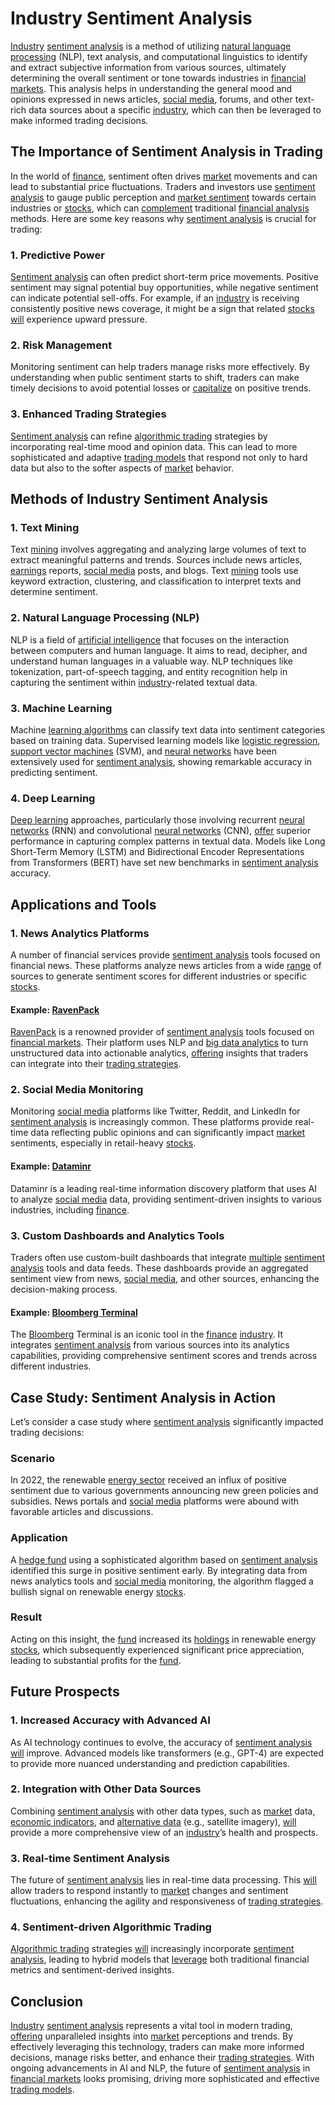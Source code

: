 # Industry Sentiment Analysis

[Industry](../i/industry.md) [sentiment analysis](../s/sentiment_analysis.md) is a method of utilizing [natural language processing](../n/natural_language_processing_(nlp)_in_trading.md) (NLP), text analysis, and computational linguistics to identify and extract subjective information from various sources, ultimately determining the overall sentiment or tone towards industries in [financial markets](../f/financial_market.md). This analysis helps in understanding the general mood and opinions expressed in news articles, [social media](../s/social_media.md), forums, and other text-rich data sources about a specific [industry](../i/industry.md), which can then be leveraged to make informed trading decisions. 

## The Importance of Sentiment Analysis in Trading

In the world of [finance](../f/finance.md), sentiment often drives [market](../m/market.md) movements and can lead to substantial price fluctuations. Traders and investors use [sentiment analysis](../s/sentiment_analysis.md) to gauge public perception and [market sentiment](../m/market_sentiment.md) towards certain industries or [stocks](../s/stock.md), which can [complement](../c/complement.md) traditional [financial analysis](../f/financial_analysis.md) methods. Here are some key reasons why [sentiment analysis](../s/sentiment_analysis.md) is crucial for trading:

### 1. **Predictive Power**
[Sentiment analysis](../s/sentiment_analysis.md) can often predict short-term price movements. Positive sentiment may signal potential buy opportunities, while negative sentiment can indicate potential sell-offs. For example, if an [industry](../i/industry.md) is receiving consistently positive news coverage, it might be a sign that related [stocks](../s/stock.md) [will](../w/will.md) experience upward pressure.

### 2. **Risk Management**
Monitoring sentiment can help traders manage risks more effectively. By understanding when public sentiment starts to shift, traders can make timely decisions to avoid potential losses or [capitalize](../c/capitalize.md) on positive trends.

### 3. **Enhanced Trading Strategies**
[Sentiment analysis](../s/sentiment_analysis.md) can refine [algorithmic trading](../a/algorithmic_trading.md) strategies by incorporating real-time mood and opinion data. This can lead to more sophisticated and adaptive [trading models](../t/trading_models.md) that respond not only to hard data but also to the softer aspects of [market](../m/market.md) behavior.

## Methods of Industry Sentiment Analysis

### 1. **Text Mining**
Text [mining](../m/mining.md) involves aggregating and analyzing large volumes of text to extract meaningful patterns and trends. Sources include news articles, [earnings](../e/earnings.md) reports, [social media](../s/social_media.md) posts, and blogs. Text [mining](../m/mining.md) tools use keyword extraction, clustering, and classification to interpret texts and determine sentiment.

### 2. **Natural Language Processing (NLP)**
NLP is a field of [artificial intelligence](../a/artificial_intelligence_in_trading.md) that focuses on the interaction between computers and human language. It aims to read, decipher, and understand human languages in a valuable way. NLP techniques like tokenization, part-of-speech tagging, and entity recognition help in capturing the sentiment within [industry](../i/industry.md)-related textual data.

### 3. **Machine Learning**
Machine [learning algorithms](../l/learning_algorithms_in_trading.md) can classify text data into sentiment categories based on training data. Supervised learning models like [logistic regression](../l/logistic_regression_in_trading.md), [support vector machines](../s/support_vector_machines_in_trading.md) (SVM), and [neural networks](../n/neural_networks_in_trading.md) have been extensively used for [sentiment analysis](../s/sentiment_analysis.md), showing remarkable accuracy in predicting sentiment.

### 4. **Deep Learning**
[Deep learning](../d/deep_learning.md) approaches, particularly those involving recurrent [neural networks](../n/neural_networks_in_trading.md) (RNN) and convolutional [neural networks](../n/neural_networks_in_trading.md) (CNN), [offer](../o/offer.md) superior performance in capturing complex patterns in textual data. Models like Long Short-Term Memory (LSTM) and Bidirectional Encoder Representations from Transformers (BERT) have set new benchmarks in [sentiment analysis](../s/sentiment_analysis.md) accuracy.

## Applications and Tools

### 1. **News Analytics Platforms**
A number of financial services provide [sentiment analysis](../s/sentiment_analysis.md) tools focused on financial news. These platforms analyze news articles from a wide [range](../r/range.md) of sources to generate sentiment scores for different industries or specific [stocks](../s/stock.md). 

#### Example: [RavenPack](https://www.ravenpack.com/)
[RavenPack](../r/ravenpack.md) is a renowned provider of [sentiment analysis](../s/sentiment_analysis.md) tools focused on [financial markets](../f/financial_market.md). Their platform uses NLP and [big data analytics](../b/big_data_analytics_in_trading.md) to turn unstructured data into actionable analytics, [offering](../o/offering.md) insights that traders can integrate into their [trading strategies](../t/trading_strategies.md).

### 2. **Social Media Monitoring**
Monitoring [social media](../s/social_media.md) platforms like Twitter, Reddit, and LinkedIn for [sentiment analysis](../s/sentiment_analysis.md) is increasingly common. These platforms provide real-time data reflecting public opinions and can significantly impact [market](../m/market.md) sentiments, especially in retail-heavy [stocks](../s/stock.md).

#### Example: [Dataminr](https://www.dataminr.com/)
Dataminr is a leading real-time information discovery platform that uses AI to analyze [social media](../s/social_media.md) data, providing sentiment-driven insights to various industries, including [finance](../f/finance.md).

### 3. **Custom Dashboards and Analytics Tools**
Traders often use custom-built dashboards that integrate [multiple](../m/multiple.md) [sentiment analysis](../s/sentiment_analysis.md) tools and data feeds. These dashboards provide an aggregated sentiment view from news, [social media](../s/social_media.md), and other sources, enhancing the decision-making process.

#### Example: [Bloomberg Terminal](https://www.bloomberg.com/professional/solution/bloomberg-terminal/)
The [Bloomberg](../b/bloomberg.md) Terminal is an iconic tool in the [finance](../f/finance.md) [industry](../i/industry.md). It integrates [sentiment analysis](../s/sentiment_analysis.md) from various sources into its analytics capabilities, providing comprehensive sentiment scores and trends across different industries.

## Case Study: Sentiment Analysis in Action

Let’s consider a case study where [sentiment analysis](../s/sentiment_analysis.md) significantly impacted trading decisions:

### Scenario
In 2022, the renewable [energy sector](../e/energy_sector.md) received an influx of positive sentiment due to various governments announcing new green policies and subsidies. News portals and [social media](../s/social_media.md) platforms were abound with favorable articles and discussions.

### Application
A [hedge fund](../h/hedge_fund.md) using a sophisticated algorithm based on [sentiment analysis](../s/sentiment_analysis.md) identified this surge in positive sentiment early. By integrating data from news analytics tools and [social media](../s/social_media.md) monitoring, the algorithm flagged a bullish signal on renewable energy [stocks](../s/stock.md).

### Result
Acting on this insight, the [fund](../f/fund.md) increased its [holdings](../h/holdings.md) in renewable energy [stocks](../s/stock.md), which subsequently experienced significant price appreciation, leading to substantial profits for the [fund](../f/fund.md).

## Future Prospects

### 1. **Increased Accuracy with Advanced AI**
As AI technology continues to evolve, the accuracy of [sentiment analysis](../s/sentiment_analysis.md) [will](../w/will.md) improve. Advanced models like transformers (e.g., GPT-4) are expected to provide more nuanced understanding and prediction capabilities.

### 2. **Integration with Other Data Sources**
Combining [sentiment analysis](../s/sentiment_analysis.md) with other data types, such as [market](../m/market.md) data, [economic indicators](../e/economic_indicators.md), and [alternative data](../a/alternative_data.md) (e.g., satellite imagery), [will](../w/will.md) provide a more comprehensive view of an [industry](../i/industry.md)’s health and prospects.

### 3. **Real-time Sentiment Analysis**
The future of [sentiment analysis](../s/sentiment_analysis.md) lies in real-time data processing. This [will](../w/will.md) allow traders to respond instantly to [market](../m/market.md) changes and sentiment fluctuations, enhancing the agility and responsiveness of [trading strategies](../t/trading_strategies.md).

### 4. **Sentiment-driven Algorithmic Trading**
[Algorithmic trading](../a/algorithmic_trading.md) strategies [will](../w/will.md) increasingly incorporate [sentiment analysis](../s/sentiment_analysis.md), leading to hybrid models that [leverage](../l/leverage.md) both traditional financial metrics and sentiment-derived insights.

## Conclusion

[Industry](../i/industry.md) [sentiment analysis](../s/sentiment_analysis.md) represents a vital tool in modern trading, [offering](../o/offering.md) unparalleled insights into [market](../m/market.md) perceptions and trends. By effectively leveraging this technology, traders can make more informed decisions, manage risks better, and enhance their [trading strategies](../t/trading_strategies.md). With ongoing advancements in AI and NLP, the future of [sentiment analysis](../s/sentiment_analysis.md) in [financial markets](../f/financial_market.md) looks promising, driving more sophisticated and effective [trading models](../t/trading_models.md).

